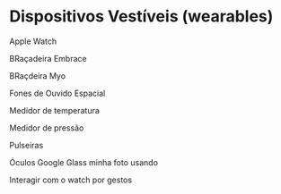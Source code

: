 # Dispositivos Vestíveis (wearables)

Apple Watch

BRaçadeira Embrace

BRaçdeira Myo

Fones de Ouvido Espacial

Medidor de temperatura

Medidor de pressão

Pulseiras 

Óculos Google Glass
minha foto usando

Interagir com o watch por gestos